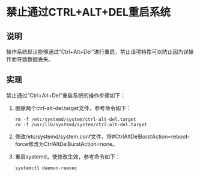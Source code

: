 # 禁止通过CTRL+ALT+DEL重启系统<a name="ZH-CN_TOPIC_0192977559"></a>

## 说明<a name="zh-cn_topic_0152100184_s1cfc95ad48354d7c99b199b3b2195eb0"></a>

操作系统默认能够通过“Ctrl+Alt+Del”进行重启，禁止该项特性可以防止因为误操作而导致数据丢失。

## 实现<a name="zh-cn_topic_0152100184_s5f42085a686a409c9100b25f21d2490d"></a>

禁止通过“Ctrl+Alt+Del”重启系统的操作步骤如下：

1.  删除两个ctrl-alt-del.target文件，参考命令如下：

    ```
    rm -f /etc/systemd/system/ctrl-alt-del.target
    rm -f /usr/lib/systemd/system/ctrl-alt-del.target
    ```

2.  修改/etc/systemd/system.conf文件，将\#CtrlAltDelBurstAction=reboot-force修改为CtrlAltDelBurstAction=none。
3.  重启systemd，使修改生效，参考命令如下：

    ```
    systemctl daemon-reexec
    ```

